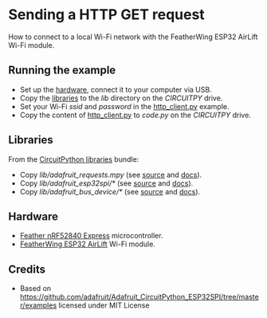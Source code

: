# Sending a HTTP GET request
How to connect to a local Wi-Fi network with the FeatherWing ESP32 AirLift Wi-Fi module.

## Running the example
* Set up the [hardware](#Hardware), connect it to your computer via USB.
* Copy the [libraries](#Libraries) to the _lib_ directory on the _CIRCUITPY_ drive.
* Set your Wi-Fi _ssid_ and _password_ in the [http_client.py](http_client.py) example.
* Copy the content of [http_client.py](http_client.py) to _code.py_ on the _CIRCUITPY_ drive.

## Libraries
From the [CircuitPython libraries](https://circuitpython.org/libraries) bundle:
* Copy _lib/adafruit_requests.mpy_ (see [source](https://github.com/adafruit/Adafruit_CircuitPython_Requests/) and [docs](https://circuitpython.readthedocs.io/projects/requests/en/latest/index.html)).
* Copy _lib/adafruit_esp32spi/*_ (see [source](https://github.com/adafruit/Adafruit_CircuitPython_ESP32SPI/) and [docs](https://circuitpython.readthedocs.io/projects/esp32spi/en/latest/index.html)).
* Copy _lib/adafruit_bus_device/*_ (see [source](https://github.com/adafruit/Adafruit_CircuitPython_BusDevice/) and [docs](https://circuitpython.readthedocs.io/projects/busdevice/en/latest/index.html)).

## Hardware
* [Feather nRF52840 Express](https://github.com/tamberg/fhnw-idb/wiki/Feather-nRF52840-Express) microcontroller.
* [FeatherWing ESP32 AirLift](https://github.com/tamberg/fhnw-idb/wiki/FeatherWing-ESP32-AirLift) Wi-Fi module.

## Credits
* Based on https://github.com/adafruit/Adafruit_CircuitPython_ESP32SPI/tree/master/examples licensed under MIT License
